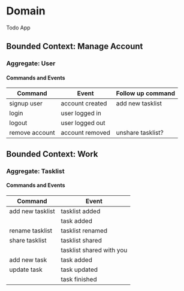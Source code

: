 # Domain
Todo App

## Bounded Context: Manage Account

### Aggregate: User

#### Commands and Events

Command          | Event             | Follow up command
-----------------|-------------------|-------------------
signup user      | account created   | add new tasklist
login            | user logged in    | 
logout           | user logged out   |
remove account   | account removed   | unshare tasklist?

## Bounded Context: Work

### Aggregate: Tasklist

#### Commands and Events

Command          | Event
-----------------|--------------------------
add new tasklist | tasklist added
|                | task added
rename tasklist  | tasklist renamed
share tasklist   | tasklist shared
|                | tasklist shared with you
add new task     | task added
update task      | task updated
|                | task finished
 